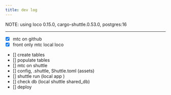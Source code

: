 ```yaml
---
title: dev log
---
```


<main>
NOTE: using loco 0.15.0,  cargo-shuttle.0.53.0,  postgres:16

---

- [x] mtc on github
- [x] front only mtc local loco  
- [] create tables 
- [] populate tables
- [] mtc on shuttle
- [] config, .shuttle, Shuttle.toml (assets)
- [] shuttle run (local app )
- [] check db (local shuttle shared_db)
- [] deploy


</main>
